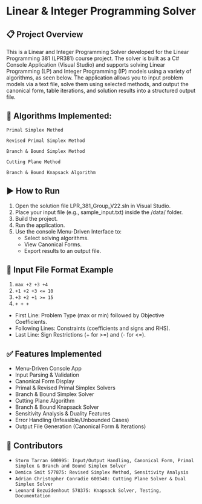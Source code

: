# Linear & Integer Programming Solver

## 📋 Project Overview
This is a Linear and Integer Programming Solver developed for the Linear Programming 381 (LPR381) course project. The solver is built as a C# Console Application (Visual Studio) and supports solving Linear Programming (LP) and Integer Programming (IP) models using a variety of algorithms, as seen below. The application allows you to input problem models via a text file, solve them using selected methods, and output the canonical form, table iterations, and solution results into a structured output file.

## 🧮 Algorithms Implemented:

    Primal Simplex Method

    Revised Primal Simplex Method

    Branch & Bound Simplex Method

    Cutting Plane Method

    Branch & Bound Knapsack Algorithm

## ▶️ How to Run
1. Open the solution file LPR_381_Group_V22.sln in Visual Studio.
2. Place your input file (e.g., sample_input.txt) inside the /data/ folder.
3. Build the project.
4. Run the application.
5. Use the console Menu-Driven Interface to:
   - Select solving algorithms.
   - View Canonical Forms.
   - Export results to an output file.

## 📝 Input File Format Example
1. `max +2 +3 +4`
2. `+1 +2 +3 <= 10`
3. `+3 +2 +1 >= 15`
4. `+ + +`
- First Line: Problem Type (max or min) followed by Objective Coefficients.
- Following Lines: Constraints (coefficients and signs and RHS).
- Last Line: Sign Restrictions (+ for >=) and (- for <=).

## ✅ Features Implemented
- Menu-Driven Console App 
- Input Parsing & Validation
- Canonical Form Display
- Primal & Revised Primal Simplex Solvers
- Branch & Bound Simplex Solver
- Cutting Plane Algorithm
- Branch & Bound Knapsack Solver
- Sensitivity Analysis & Duality Features
- Error Handling (Infeasible/Unbounded Cases)
- Output File Generation (Canonical Form & Iterations)

## 👥 Contributors
- `Storm Tarran 600995: Input/Output Handling, Canonical Form, Primal Simplex & Branch and Bound Simplex Solver`
- `Demica Smit 577875: Revised Simplex Method, Sensitivity Analysis`
- `Adrian Christopher Conradie 600548: Cutting Plane Solver & Dual Simplex Solver`
- `Leonard Bezuidenhout	578375: Knapsack Solver, Testing, Documentation`
